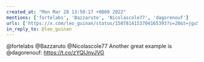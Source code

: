 ```yaml
---
created_at: "Mon Mar 28 13:50:17 +0000 2022"
mentions: ['fortelabs', 'Bazzaruto', 'Nicolascole77', 'dagorenouf']
urls: ['https://x.com/leo_guinan/status/1507814153704165393?s=20&t=jgu5Ppm7-uzyuEnYiAzgmg']
in_reply_to: @leo_guinan
---
```


@fortelabs @Bazzaruto @Nicolascole77 Another great example is @dagorenouf:
https://t.co/zYQIJnvJVG